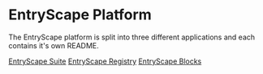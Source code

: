 # EntryScape Platform

The EntryScape platform is split into three different applications and each contains it's own README.

[EntryScape Suite](https://bitbucket.org/metasolutions/entryscape/src/develop/README_SUITE.md)
[EntryScape Registry](https://bitbucket.org/metasolutions/entryscape/src/develop/README_REGISTRY.md)
[EntryScape Blocks](https://bitbucket.org/metasolutions/entryscape/src/develop/README_BLOCKS.md)

